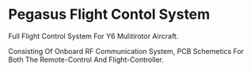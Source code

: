# Pegasus Flight Contol System

Full Flight Control System For Y6 Mulitirotor Aircraft.

Consisting Of Onboard RF Communication System, PCB Schemetics For Both The Remote-Control And Flight-Controller.
